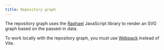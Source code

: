 ```yaml
---
title: Repository graph
---
```


The repository graph uses the [Raphael](https://dmitrybaranovskiy.github.io/raphael/) JavaScript library to render an SVG graph based on the passed-in data.

To work locally with the repository graph, you must use [Webpack](../troubleshooting/webpack.md) instead of Vite.
